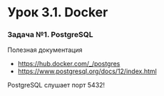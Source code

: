# Урок 3.1. Docker

### Задача №1. PostgreSQL 
Полезная документация
- https://hub.docker.com/_/postgres
- https://www.postgresql.org/docs/12/index.html


PostgreSQL слушает порт 5432!